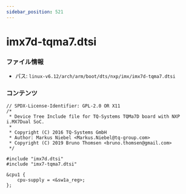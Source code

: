 ```yaml
---
sidebar_position: 521
---
```

# imx7d-tqma7.dtsi

### ファイル情報

- パス: `linux-v6.12/arch/arm/boot/dts/nxp/imx/imx7d-tqma7.dtsi`

### コンテンツ

```dtsi
// SPDX-License-Identifier: GPL-2.0 OR X11
/*
 * Device Tree Include file for TQ-Systems TQMa7D board with NXP i.MX7Dual SoC.
 *
 * Copyright (C) 2016 TQ-Systems GmbH
 * Author: Markus Niebel <Markus.Niebel@tq-group.com>
 * Copyright (C) 2019 Bruno Thomsen <bruno.thomsen@gmail.com>
 */

#include "imx7d.dtsi"
#include "imx7-tqma7.dtsi"

&cpu1 {
	cpu-supply = <&sw1a_reg>;
};

```
